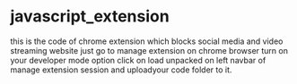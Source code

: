 # javascript_extension
this is the code of chrome extension which blocks social media and video streaming website
just go to manage extension on chrome browser turn on your developer mode option 
click on load unpacked on left navbar of manage extension session  and uploadyour code folder to it.
